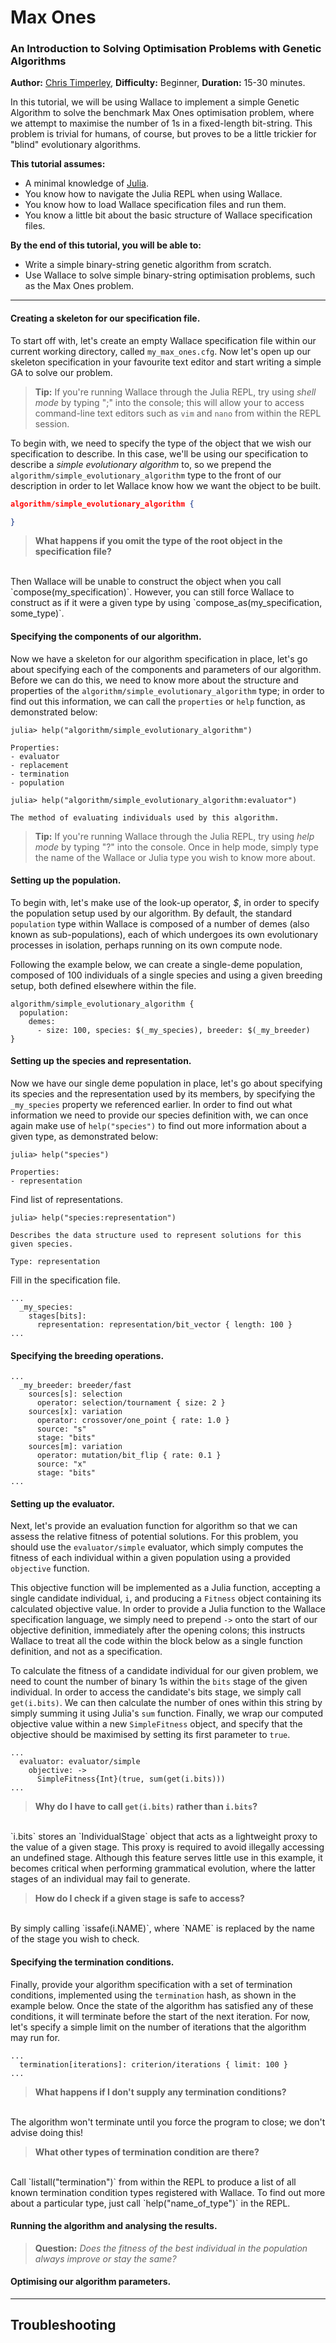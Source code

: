 # Max Ones
### An Introduction to Solving Optimisation Problems with Genetic Algorithms

**Author:** [Chris Timperley](http://www.christimperley.co.uk),
**Difficulty:** Beginner,
**Duration:** 15-30 minutes.

In this tutorial, we will be using Wallace to implement a simple Genetic
Algorithm to solve the benchmark Max Ones optimisation problem, where we attempt
to maximise the number of 1s in a fixed-length bit-string. This problem is
trivial for humans, of course, but proves to be a little trickier for "blind"
evolutionary algorithms.

**This tutorial assumes:**

* A minimal knowledge of [Julia](http://julialang.org/).
* You know how to navigate the Julia REPL when using Wallace.
* You know how to load Wallace specification files and run them.
* You know a little bit about the basic structure of Wallace specification files. 

**By the end of this tutorial, you will be able to:**

* Write a simple binary-string genetic algorithm from scratch.
* Use Wallace to solve simple binary-string optimisation problems, such as the
  Max Ones problem.



--------------------------------------------------------------------------------

#### Creating a skeleton for our specification file.
To start off with, let's create an empty Wallace specification file within our
current working directory, called `my_max_ones.cfg`. Now let's open up our
skeleton specification in your favourite text editor and start writing a simple
GA to solve our problem.

> **Tip:** If you're running Wallace through the Julia REPL, try using *shell
  mode* by typing ";" into the console; this will allow your to access
  command-line text editors such as `vim` and `nano` from within the REPL
  session.

To begin with, we need to specify the type of the object that we wish our
specification to describe. In this case, we'll be using our specification to
describe a *simple evolutionary algorithm* to, so we prepend the
`algorithm/simple_evolutionary_algorithm` type to the front of our description
in order to let Wallace know how we want the object to be built.

```json
algorithm/simple_evolutionary_algorithm {

}
```

> **What happens if you  omit the type of the root object in the specification
  file?**
  <br/>
  Then Wallace will be unable to construct the object when you call
  `compose(my_specification)`. However, you can still force Wallace to
  construct as if it were a given type by using
  `compose_as(my_specification, some_type)`.


#### Specifying the components of our algorithm.
Now we have a skeleton for our algorithm specification in place, let's go about
specifying each of the components and parameters of our algorithm. Before we
can do this, we need to know more about the structure and properties of the
`algorithm/simple_evolutionary_algorithm` type; in order to find out this
information, we can call the `properties` or `help` function, as demonstrated
below:

```
julia> help("algorithm/simple_evolutionary_algorithm")

Properties:
- evaluator
- replacement
- termination
- population

julia> help("algorithm/simple_evolutionary_algorithm:evaluator")

The method of evaluating individuals used by this algorithm.
```

> **Tip:** If you're running Wallace through the Julia REPL, try using
  *help mode* by typing "?" into the console. Once in help mode, simply type
  the name of the Wallace or Julia type you wish to know more about.

#### Setting up the population.

To begin with, let's make use of the look-up operator, *$*, in order to specify
the population setup used by our algorithm. By default, the standard `population`
type within Wallace is composed of a number of demes (also known as sub-populations),
each of which undergoes its own evolutionary processes in isolation, perhaps running
on its own compute node.

Following the example below, we can create a single-deme population, composed of
100 individuals of a single species and using a given breeding setup, both defined
elsewhere within the file.

```
algorithm/simple_evolutionary_algorithm {
  population:
    demes:
      - size: 100, species: $(_my_species), breeder: $(_my_breeder)
}
```

#### Setting up the species and representation.

Now we have our single deme population in place, let's go about specifying its
species and the representation used by its members, by specifying the
`_my_species` property we referenced earlier. In order to find out what
information we need to provide our species definition with, we can once again
make use of `help("species")` to find out more information about a given type,
as demonstrated below:

```
julia> help("species")

Properties:
- representation
```

Find list of representations.

```
julia> help("species:representation")

Describes the data structure used to represent solutions for this given species.

Type: representation
```

Fill in the specification file.

```
...
  _my_species:
    stages[bits]:
      representation: representation/bit_vector { length: 100 }
...
```

#### Specifying the breeding operations.

```
...
  _my_breeder: breeder/fast
    sources[s]: selection
      operator: selection/tournament { size: 2 }
    sources[x]: variation
      operator: crossover/one_point { rate: 1.0 }
      source: "s"
      stage: "bits"
    sources[m]: variation
      operator: mutation/bit_flip { rate: 0.1 }
      source: "x"
      stage: "bits"
...
```

#### Setting up the evaluator.
Next, let's provide an evaluation function for algorithm so that we can assess
the relative fitness of potential solutions. For this problem, you should use
the `evaluator/simple` evaluator, which simply computes the fitness of each
individual within a given population using a provided `objective` function.

This objective function will be implemented as a Julia function, accepting a
single candidate individual, `i`, and producing a `Fitness` object containing
its calculated objective value. In order to provide a Julia function to the
Wallace specification language, we simply need to prepend `->` onto the start
of our objective definition, immediately after the opening colons; this
instructs Wallace to treat all the code within the block below as a single
function definition, and not as a specification.

To calculate the fitness of a candidate individual for our given problem, we
need to count the number of binary 1s within the `bits` stage of the given
individual. In order to access the candidate's bits stage, we simply call
`get(i.bits)`. We can then calculate the number of ones within this string
by simply summing it using Julia's `sum` function. Finally, we wrap our
computed objective value within a new `SimpleFitness` object, and specify
that the objective should be maximised by setting its first parameter to
`true`.

```
...
  evaluator: evaluator/simple
    objective: ->
      SimpleFitness{Int}(true, sum(get(i.bits)))
...
```

> **Why do I have to call `get(i.bits)` rather than `i.bits`?**
  <br/>
  `i.bits` stores an `IndividualStage` object that acts as a lightweight proxy
  to the value of a given stage. This proxy is required to avoid illegally
  accessing an undefined stage. Although this feature serves little use in
  this example, it becomes critical when performing grammatical evolution,
  where the latter stages of an individual may fail to generate.

> **How do I check if a given stage is safe to access?**
  <br/>
  By simply calling `issafe(i.NAME)`, where `NAME` is replaced by the name of
  the stage you wish to check.

#### Specifying the termination conditions.

Finally, provide your algorithm specification with a set of termination
conditions, implemented using the `termination` hash, as shown in the example
below. Once the state of the algorithm has satisfied any of these conditions, it
will terminate before the start of the next iteration. For now, let's specify
a simple limit on the number of iterations that the algorithm may run for.

```
...
  termination[iterations]: criterion/iterations { limit: 100 }
...
```

> **What happens if I don't supply any termination conditions?**
  <br/>
  The algorithm won't terminate until you force the program to close;
  we don't advise doing this!

> **What other types of termination condition are there?**
  <br/>
  Call `listall("termination")` from within the REPL to produce a list of all
  known termination condition types registered with Wallace. To find out more
  about a particular type, just call `help("name_of_type")` in the REPL.

#### Running the algorithm and analysing the results.

> **Question:** *Does the fitness of the best individual in the population
  always improve or stay the same?*


#### Optimising our algorithm parameters.





-------------------------------------------------------------------------------

## Troubleshooting

